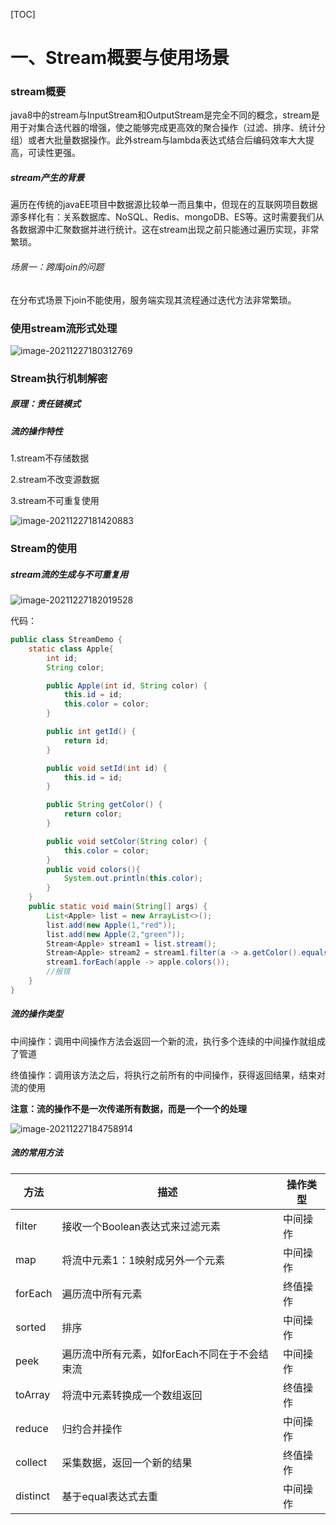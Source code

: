 [TOC]



# 一、Stream概要与使用场景

### stream概要

​	java8中的stream与InputStream和OutputStream是完全不同的概念，stream是用于对集合迭代器的增强，使之能够完成更高效的聚合操作（过滤、排序、统计分组）或者大批量数据操作。此外stream与lambda表达式结合后编码效率大大提高，可读性更强。

##### stream产生的背景

遍历在传统的javaEE项目中数据源比较单一而且集中，但现在的互联网项目数据源多样化有：关系数据库、NoSQL、Redis、mongoDB、ES等。这时需要我们从各数据源中汇聚数据并进行统计。这在stream出现之前只能通过遍历实现，非常繁琐。

###### 场景一：跨库join的问题

在分布式场景下join不能使用，服务端实现其流程通过迭代方法非常繁琐。

### 使用stream流形式处理

![image-20211227180312769](C:\Users\lanzong\AppData\Roaming\Typora\typora-user-images\image-20211227180312769.png)



### Stream执行机制解密

##### **原理：责任链模式**

##### 流的操作特性

1.stream不存储数据

2.stream不改变源数据

3.stream不可重复使用

![image-20211227181420883](C:\Users\lanzong\AppData\Roaming\Typora\typora-user-images\image-20211227181420883.png)

### Stream的使用

##### stream流的生成与不可重复用

![image-20211227182019528](C:\Users\lanzong\AppData\Roaming\Typora\typora-user-images\image-20211227182019528.png)

代码：

```java
public class StreamDemo {
    static class Apple{
        int id;
        String color;

        public Apple(int id, String color) {
            this.id = id;
            this.color = color;
        }

        public int getId() {
            return id;
        }

        public void setId(int id) {
            this.id = id;
        }

        public String getColor() {
            return color;
        }

        public void setColor(String color) {
            this.color = color;
        }
        public void colors(){
            System.out.println(this.color);
        }
    }
    public static void main(String[] args) {
        List<Apple> list = new ArrayList<>();
        list.add(new Apple(1,"red"));
        list.add(new Apple(2,"green"));
        Stream<Apple> stream1 = list.stream();
        Stream<Apple> stream2 = stream1.filter(a -> a.getColor().equals("red"));
        stream1.forEach(apple -> apple.colors());
        //报错
    }
}
```

##### 流的操作类型

中间操作：调用中间操作方法会返回一个新的流，执行多个连续的中间操作就组成了管道

终值操作：调用该方法之后，将执行之前所有的中间操作，获得返回结果，结束对流的使用

**注意：流的操作不是一次传递所有数据，而是一个一个的处理**

![image-20211227184758914](C:\Users\lanzong\AppData\Roaming\Typora\typora-user-images\image-20211227184758914.png)



##### 流的常用方法

| 方法     | 描述                                          | 操作类型 |
| -------- | --------------------------------------------- | -------- |
| filter   | 接收一个Boolean表达式来过滤元素               | 中间操作 |
| map      | 将流中元素1：1映射成另外一个元素              | 中间操作 |
| forEach  | 遍历流中所有元素                              | 终值操作 |
| sorted   | 排序                                          | 中间操作 |
| peek     | 遍历流中所有元素，如forEach不同在于不会结束流 | 中间操作 |
| toArray  | 将流中元素转换成一个数组返回                  | 终值操作 |
| reduce   | 归约合并操作                                  | 中间操作 |
| collect  | 采集数据，返回一个新的结果                    | 终值操作 |
| distinct | 基于equal表达式去重                           | 中间操作 |



